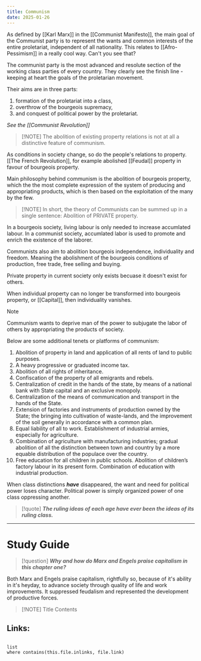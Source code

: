 ```yaml
---
title: Communism
date: 2025-01-26
---
```



As defined by [[Karl Marx]] in the [[Communist Manifesto]], the main goal of the Communist party is to represent the wants and common interests of the entire proletariat, independent of all nationality. This relates to [[Afro-Pessimism]] in a really cool way. Can't you see that? 

The communist party is the most advanced and resolute section of the working class parties of every country. They clearly see the finish line - keeping at heart the goals of the proletarian movement. 

Their aims are in three parts: 
1. formation of the proletariat into a class, 
2. overthrow of the bourgeois supremacy,
3. and conquest of political power by the proletariat. 

*See the [[Communist Revolution]]*


> [!NOTE] The abolition of existing property relations is not at all a distinctive feature of communism.

As conditions in society change, so do the people's relations to property. [[The French Revolution]], for example abolished [[Feudal]] property in favour of bourgeois property. 

Main philosophy behind communism is the abolition of bourgeois property, which the the most complete expression of the system of producing and appropriating products, which is then based on the exploitation of the many by the few. 


> [!NOTE] In short, the theory of Communists can be summed up in a single sentence: Abolition of PRIVATE property.


In a bourgeois society, living labour is only needed to increase accumlated labour. In a communist society, accumlated labor is used to promote and enrich the existence of the laborer. 

Communists also aim to abolition bourgeois independence, individuality and freedom. Meaning the abolishment of the bourgeois conditions of production, free trade, free selling and buying. 

Private property in current society only exists becuase it doesn't exist for others. 

When individual property can no longer be transformed into bourgeois property, or [[Capital]], then individuality vanishes. 

> [!NOTE]
> Communism wants to deprive man of the power to subjugate the labor of others by appropriating the products of society.


Below are some additional tenets or platforms of communism:
1. Abolition of property in land and application of all rents of land to public purposes.  
2. A heavy progressive or graduated income tax.  
3. Abolition of all rights of inheritance.  
4. Confiscation of the property of all emigrants and rebels.  
5. Centralization of credit in the hands of the state, by means of a national bank with State capital and an exclusive monopoly.  
6. Centralization of the means of communication and transport in the hands of the State.  
7. Extension of factories and instruments of production owned by the State; the bringing into cultivation of waste-lands, and the improvement of the soil generally in accordance with a common plan.  
8. Equal liability of all to work. Establishment of industrial armies, especially for agriculture.  
9. Combination of agriculture with manufacturing industries; gradual abolition of all the distinction between town and country by a more equable distribution of the populace over the country.  
10. Free education for all children in public schools. Abolition of children’s factory labour in its present form. Combination of education with industrial production.

When class distinctions ***have*** disappeared, the want and need for political power loses character. Political power is simply organized power of one class oppressing another. 

> [!quote] 
> ***The ruling ideas of each age have ever been the ideas of its ruling class.***

----

# Study Guide

> [!question] 
> ***Why and how do Marx and Engels praise capitalism in this chapter one?***

Both Marx and Engels praise capitalism, rightfully so, because of it's ability in it's heyday, to advance society through quality of life and work improvements. It suppressed feudalism and represented the development of productive forces. 






> [!NOTE] Title
> Contents
## Links:
```dataview

list
where contains(this.file.inlinks, file.link)


```

